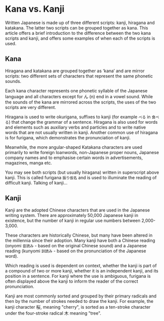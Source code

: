 # Kana vs. Kanji

Written Japanese is made up of three different scripts: kanji, hiragana and katakana. The latter two scripts can be grouped together as kana. This article offers a brief introduction to the difference between the two kana scripts and kanji, and offers some examples of when each of the scripts is used.

## Kana
Hiragana and katakana are grouped together as ‘kana’ and are mirror scripts: two different sets of characters that represent the same phonetic sounds. 
 
Each kana character represents one phonetic syllable of the Japanese language and all characters except for ん (n) end in a vowel sound. While the sounds of the kana are mirrored across the scripts, the uses of the two scripts are very different.
 
Hiragana is used to write okurigana, suffixes to kanji (for example `べる` in `食べる`) that change the grammar of a sentence. Hiragana is also used for words and elements such as auxiliary verbs and particles and to write native words that are not usually written in kanji. Another common use of hiragana is for furigana, which demonstrates the pronunciation of kanji.
 
Meanwhile, the more angular-shaped Katakana characters are used primarily to write foreign loanwords, non-Japanese proper nouns, Japanese company names and to emphasise certain words in advertisements, magazines, manga etc.

You may see both scripts (but usually hiragana) written in superscript above kanji. This is called furigana `振り仮名` and is used to illuminate the reading of difficult kanji. Talking of kanji...
 
## Kanji
Kanji are the adopted Chinese characters that are used in the Japanese writing system. There are approximately 50,000 Japanese kanji in existence, but the number of kanji in regular use numbers between 2,000-3,000.
 
These characters are historically Chinese, but many have been altered in the millennia since their adoption. Many kanji have both a Chinese reading (onyomi `音読み` - based on the original Chinese sound) and a Japanese reading (kunyomi `訓読み` - based on the pronunciation of the Japanese word).
 
Which reading is used is dependent on context, whether the kanji is part of a compound of two or more kanji, whether it is an independent kanji, and its position in a sentence. For kanji where the use is ambiguous, furigana is often displayed above the kanji to inform the reader of the correct pronunciation.
 
Kanji are most commonly sorted and grouped by their primary radicals and then by the number of strokes needed to draw the kanji. For example, the kanji character 桜, meaning "cherry", is sorted as a ten-stroke character under the four-stroke radical 木 meaning "tree". 


